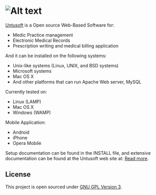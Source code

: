 ![Alt text](http://gaiaehr.org/wp-content/uploads/2012/10/gaiaehr_white_100px1.png)
=====================

[Untusoft](http://www.gaiaehr.org/) is a Open source Web-Based Software for:
* Medic Practice management
* Electronic Medical Records
* Prescription writing and medical billing application

And it can be installed on the following systems:
* Unix-like systems (Linux, UNIX, and BSD systems)
* Microsoft systems
* Mac OS X
* And other platforms that can run Apache Web server, MySQL
 
Currently tested on:
* Linux (LAMP)
* Mac OS X
* Windows (WAMP)

Mobile Application:
* Android 
* iPhone
* Opera Mobile

Setup documentation can be found in the INSTALL file,
and extensive documentation can be found at the Untusoft web site at:
[Read more](http://www.Untusoft.org/).

License
-------
This project is open sourced under [GNU GPL Version 3](https://github.com/gaiaehr/gaiaehr/blob/master/LICENSE).